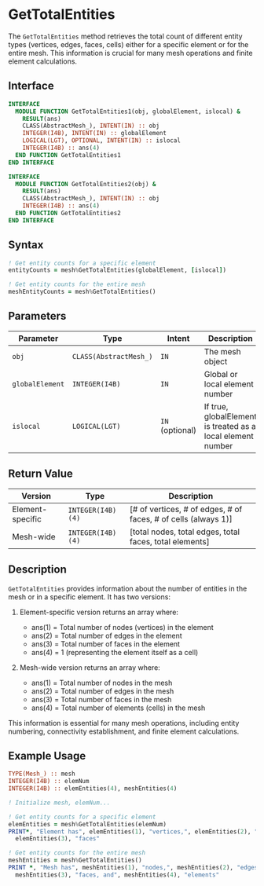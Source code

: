 # GetTotalEntities

The `GetTotalEntities` method retrieves the total count of different entity types (vertices, edges, faces, cells) either for a specific element or for the entire mesh. This information is crucial for many mesh operations and finite element calculations.

## Interface

```fortran
INTERFACE
  MODULE FUNCTION GetTotalEntities1(obj, globalElement, islocal) &
    RESULT(ans)
    CLASS(AbstractMesh_), INTENT(IN) :: obj
    INTEGER(I4B), INTENT(IN) :: globalElement
    LOGICAL(LGT), OPTIONAL, INTENT(IN) :: islocal
    INTEGER(I4B) :: ans(4)
  END FUNCTION GetTotalEntities1
END INTERFACE

INTERFACE
  MODULE FUNCTION GetTotalEntities2(obj) &
    RESULT(ans)
    CLASS(AbstractMesh_), INTENT(IN) :: obj
    INTEGER(I4B) :: ans(4)
  END FUNCTION GetTotalEntities2
END INTERFACE
```

## Syntax

```fortran
! Get entity counts for a specific element
entityCounts = mesh%GetTotalEntities(globalElement, [islocal])

! Get entity counts for the entire mesh
meshEntityCounts = mesh%GetTotalEntities()
```

## Parameters

| Parameter       | Type                   | Intent          | Description                                                 |
| --------------- | ---------------------- | --------------- | ----------------------------------------------------------- |
| `obj`           | `CLASS(AbstractMesh_)` | `IN`            | The mesh object                                             |
| `globalElement` | `INTEGER(I4B)`         | `IN`            | Global or local element number                              |
| `islocal`       | `LOGICAL(LGT)`         | `IN` (optional) | If true, globalElement is treated as a local element number |

## Return Value

| Version          | Type              | Description                                                    |
| ---------------- | ----------------- | -------------------------------------------------------------- |
| Element-specific | `INTEGER(I4B)(4)` | [# of vertices, # of edges, # of faces, # of cells (always 1)] |
| Mesh-wide        | `INTEGER(I4B)(4)` | [total nodes, total edges, total faces, total elements]        |

## Description

`GetTotalEntities` provides information about the number of entities in the mesh or in a specific element. It has two versions:

1. Element-specific version returns an array where:
   - ans(1) = Total number of nodes (vertices) in the element
   - ans(2) = Total number of edges in the element
   - ans(3) = Total number of faces in the element
   - ans(4) = 1 (representing the element itself as a cell)

2. Mesh-wide version returns an array where:
   - ans(1) = Total number of nodes in the mesh
   - ans(2) = Total number of edges in the mesh
   - ans(3) = Total number of faces in the mesh
   - ans(4) = Total number of elements (cells) in the mesh

This information is essential for many mesh operations, including entity numbering, connectivity establishment, and finite element calculations.

## Example Usage

```fortran
TYPE(Mesh_) :: mesh
INTEGER(I4B) :: elemNum
INTEGER(I4B) :: elemEntities(4), meshEntities(4)

! Initialize mesh, elemNum...

! Get entity counts for a specific element
elemEntities = mesh%GetTotalEntities(elemNum)
PRINT*, "Element has", elemEntities(1), "vertices,", elemEntities(2), "edges, and", &
  elemEntities(3), "faces"

! Get entity counts for the entire mesh
meshEntities = mesh%GetTotalEntities()
PRINT *, "Mesh has", meshEntities(1), "nodes,", meshEntities(2), "edges,", &
  meshEntities(3), "faces, and", meshEntities(4), "elements"
```

